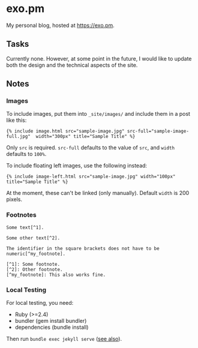 # exo.pm

My personal blog, hosted at https://exo.pm.

## Tasks

Currently none. However, at some point in the future, I would like to update both the design and the technical aspects of the site.

## Notes

### Images
To include images, put them into `_site/images/` and include them in a post like this:
```
{% include image.html src="sample-image.jpg" src-full="sample-image-full.jpg"  width="300px" title="Sample Title" %}
```

Only `src` is required. `src-full` defaults to the value of `src`, and `width` defaults to `100%`.

To include floating left images, use the following instead:
```
{% include image-left.html src="sample-image.jpg" width="100px" title="Sample Title" %}
```

At the moment, these can't be linked (only manually). Default `width` is 200 pixels.

### Footnotes
```
Some text[^1].

Some other text[^2].

The identifier in the square brackets does not have to be numeric[^my_footnote].

[^1]: Some footnote.
[^2]: Other footnote.
[^my_footnote]: This also works fine.
```

### Local Testing
For local testing, you need:
- Ruby (>=2.4)
- bundler (gem install bundler)
- dependencies (bundle install)

Then run `bundle exec jekyll serve` ([see also](https://help.github.com/en/articles/testing-your-github-pages-site-locally-with-jekyll)).
